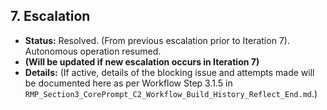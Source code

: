 ## 7. Escalation

*   **Status:** Resolved. (From previous escalation prior to Iteration 7). Autonomous operation resumed.
*   **(Will be updated if new escalation occurs in Iteration 7)**
*   **Details:** (If active, details of the blocking issue and attempts made will be documented here as per Workflow Step 3.1.5 in `RMP_Section3_CorePrompt_C2_Workflow_Build_History_Reflect_End.md`.)